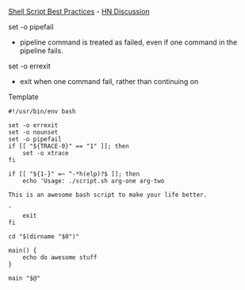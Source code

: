 [Shell Script Best Practices](https://sharats.me/posts/shell-script-best-practices/) - [HN Discussion](https://news.ycombinator.com/item?id=33354286)


set -o pipefail

- pipeline command is treated as failed, even if one command in the pipeline fails.

set -o errexit

- exit when one command fail, rather than continuing on

Template

```
#!/usr/bin/env bash

set -o errexit
set -o nounset
set -o pipefail
if [[ "${TRACE-0}" == "1" ]]; then
    set -o xtrace
fi

if [[ "${1-}" =~ ^-*h(elp)?$ ]]; then
    echo 'Usage: ./script.sh arg-one arg-two

This is an awesome bash script to make your life better.

'
    exit
fi

cd "$(dirname "$0")"

main() {
    echo do awesome stuff
}

main "$@"
```
